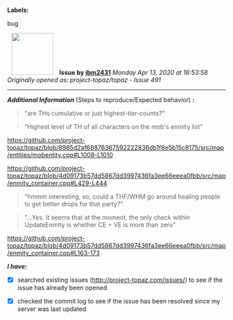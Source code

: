 **Labels:**

bug



<a href="https://github.com/ibm2431"><img src="https://avatars3.githubusercontent.com/u/13112942?v=4" width="96" height="96" hspace="10"></img></a> **Issue by [ibm2431](https://github.com/ibm2431)**
_Monday Apr 13, 2020 at 16:53:58_
_Originally opened as: project-topaz/topaz - Issue 491_

----

**_Additional Information_** (Steps to reproduce/Expected behavior) **:** 
> "are THs cumulative or just highest-tier-counts?"
> "Highest level of TH of all characters on the mob's enmity list"
<https://github.com/project-topaz/topaz/blob/8985d2af68876367592222836db1f8e5b15c8175/src/map/entities/mobentity.cpp#L1008-L1010>
<https://github.com/project-topaz/topaz/blob/4d09173b57dd5867dd3997436fa3ee66eeea0fbb/src/map/enmity_container.cpp#L429-L444>
> "hmmm interesting, so, could a THF/WHM go around healing people to get better drops for that party?"
> "...Yes. It seems that at the moment, the only check within UpdateEnmity is whether CE + VE is more than zero"

<https://github.com/project-topaz/topaz/blob/4d09173b57dd5867dd3997436fa3ee66eeea0fbb/src/map/enmity_container.cpp#L163-173>

<!-- place 'x' mark between square [] brackets to checkmark box -->
**_I have:_**
- [x] searched existing issues (http://project-topaz.com/issues/) to see if the issue has already been opened
- [x] checked the commit log to see if the issue has been resolved since my server was last updated




